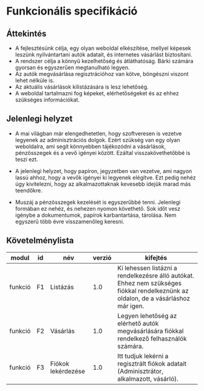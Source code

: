 # Funkcionális specifikáció

## Áttekintés

- A fejlesztésünk célja, egy olyan weboldal elkészítése, mellyel képesek leszünk nyilvántartani autók adatait, és internetes vásárlást biztosítani.
- A rendszer célja a könnyű kezelhetőség és átláthatóság. Bárki számára gyorsan és egyszerűen megtanulható legyen.
- Az autók megvásárlása regisztrációhoz van kötve, böngészni viszont lehet nélküle is.
- Az aktuális vásárlások kilistázására is lesz lehetőség.
- A weboldal tartalmazni fog képeket, elérhetőségeket és az ehhez szükséges információkat.

## Jelenlegi helyzet

- A mai világban már elengedhetetlen, hogy szoftveresen is vezetve legyenek az adminisztrációs dolgok. Ezért szükség van egy olyan weboldalra, ami segít könnyebben tájékozódni a vásárlások, pénzösszegek és a vevő igényei között. Ezáltal visszakövethetőbbé is teszi ezt.

- A jelenlegi helyzet, hogy papíron, jegyzetben van vezetve, ami nagyon lassú ahhoz, hogy a vevők igényei ki legyenek elégítve. Ezt pedig nehéz úgy kivitelezni, hogy az alkalmazottaknak kevesebb idejük marad más teendőkre.

- Muszáj a pénzösszegek kezelését is egyszerűbbé tenni. Jelenlegi formában ez nehéz, és nehezen nyomon követhető. Sok időt vesz igénybe a dokumentumok, papírok karbantartása, tárolása. Nem egyszerű több évre visszamenőleg keresni.

## Követelménylista
| modul | id | név | verzió | kifejtés |
|--|--|--|--|--|
| funkció | F1  | Listázás| 1.0 |Ki lehessen listázni a rendelkezésre álló autókat. Ehhez nem szükséges fiókkal rendelkeznünk az oldalon, de a vásárláshoz már igen.
|funkció| F2| Vásárlás | 1.0 | Legyen lehetőség az elérhető autók megvásárlására fiókkal rendelkező felhasználók számára.
| funkció | F3 | Fiókok lekérdezése | 1.0 | Itt tudjuk lekérni a regisztrált fiókok adatait (Adminisztrátor, alkalmazott, vásárló).

